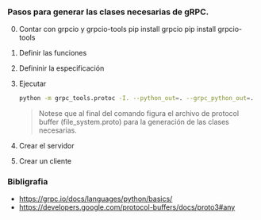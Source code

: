 ### Pasos para generar las clases necesarias de gRPC.

0. Contar con grpcio y grpcio-tools
        pip install grpcio
        pip install grpcio-tools

1. Definir las funciones

2. Defininir la especificación

3. Ejecutar

    ```sh
    python -m grpc_tools.protoc -I. --python_out=. --grpc_python_out=. file_system.proto
    ```
    
    > Notese que al final del comando figura el archivo de protocol buffer (file_system.proto) para la generación de las clases necesarias.

4. Crear el servidor

5. Crear un cliente


### Bibligrafia
- https://grpc.io/docs/languages/python/basics/
- https://developers.google.com/protocol-buffers/docs/proto3#any
